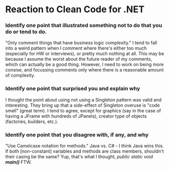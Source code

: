 # Reaction to Clean Code for .NET

### Identify one point that illustrated something not to do that you do or tend to do.
"Only comment things that have business logic complexity." I tend to fall into a weird pattern when I comment
where there's either too much (especially for HW or interviews), or pretty much nothing at all. This may be because I assume the worst about the future
reader of my comments, which can actually be a good thing. However, I need to work on being more consise, and
focussing comments only where there is a reasonable amount of complexity.
### Identify one point that surprised you and explain why
I thought the point about using not using a Singleton pattern was valid and interesting. They bring up that a side-effect of Singleton overuse is 
"code smell" (great term). I tend to agree, except for graphics (say in the case of having a JFrame with hundreds of JPanels), creator type of objects (factories, builders, etc.).
### Identify one point that you disagree with, if any, and why
"Use Camelcase notation for methods." Java vs. C# - I think Java wins this. If both [non-constant] variables and methods are class members, 
shouldn't their casing be the same? Yup, that's what I thought, <i>public static void <b>main()</b></i> FTW.
